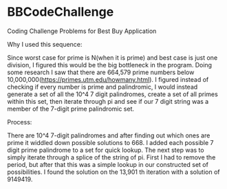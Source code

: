 # BBCodeChallenge
Coding Challenge Problems for Best Buy Application

Why I used this sequence:

  Since worst case for prime is N(when it is prime) and best case is just one division, I figured this would be the big bottleneck in the program. Doing some research I saw that there are 664,579 prime numbers below 10,000,000(https://primes.utm.edu/howmany.html). I figured instead of checking if every number is prime and palindromic, I would instead generate a set of all the 10^4 7 digit palindromes, create a set of all primes within this set, then iterate through pi and see if our 7 digit string was a member of the 7-digit prime palindromic set. 
 
Process:

  There are 10^4 7-digit palindromes and after finding out which ones are prime it widdled down possible solutions to 668. I added each possible 7 digit prime palindrome to a set for quick lookup. The next step was to simply iterate through a splice of the string of pi. First I had to remove the period, but after that this was a simple lookup in our constructed set of possibilities. I found the solution on the 13,901 th iteration with a solution of 9149419.
